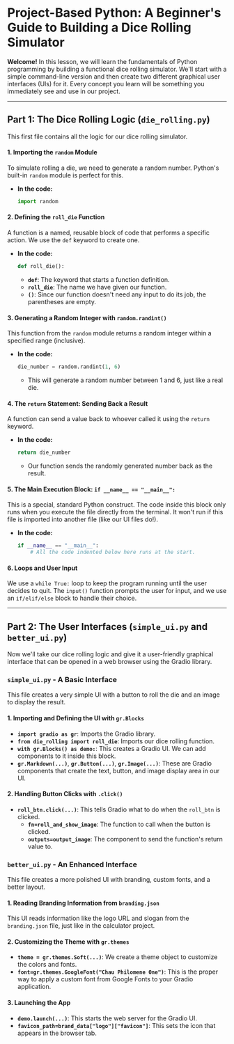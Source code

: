 # Project-Based Python: A Beginner's Guide to Building a Dice Rolling Simulator

**Welcome!** In this lesson, we will learn the fundamentals of Python programming by building a functional dice rolling simulator. We'll start with a simple command-line version and then create two different graphical user interfaces (UIs) for it. Every concept you learn will be something you immediately see and use in our project.

---

## Part 1: The Dice Rolling Logic (`die_rolling.py`)

This first file contains all the logic for our dice rolling simulator.

#### 1. Importing the `random` Module
To simulate rolling a die, we need to generate a random number. Python's built-in `random` module is perfect for this.

*   **In the code:**
    ```python
    import random
    ```

#### 2. Defining the `roll_die` Function
A function is a named, reusable block of code that performs a specific action. We use the `def` keyword to create one.

*   **In the code:**
    ```python
    def roll_die():
    ```
    *   **`def`**: The keyword that starts a function definition.
    *   **`roll_die`**: The name we have given our function.
    *   **`()`**: Since our function doesn't need any input to do its job, the parentheses are empty.

#### 3. Generating a Random Integer with `random.randint()`
This function from the `random` module returns a random integer within a specified range (inclusive).

*   **In the code:**
    ```python
    die_number = random.randint(1, 6)
    ```
    *   This will generate a random number between 1 and 6, just like a real die.

#### 4. The `return` Statement: Sending Back a Result
A function can send a value back to whoever called it using the `return` keyword.

*   **In the code:**
    ```python
    return die_number
    ```
    *   Our function sends the randomly generated number back as the result.

#### 5. The Main Execution Block: `if __name__ == "__main__":`
This is a special, standard Python construct. The code inside this block only runs when you execute the file directly from the terminal. It won't run if this file is imported into another file (like our UI files do!).

*   **In the code:**
    ```python
    if __name__ == "__main__":
        # All the code indented below here runs at the start.
    ```

#### 6. Loops and User Input
We use a `while True:` loop to keep the program running until the user decides to quit. The `input()` function prompts the user for input, and we use an `if/elif/else` block to handle their choice.

---

## Part 2: The User Interfaces (`simple_ui.py` and `better_ui.py`)

Now we'll take our dice rolling logic and give it a user-friendly graphical interface that can be opened in a web browser using the Gradio library.

### `simple_ui.py` - A Basic Interface

This file creates a very simple UI with a button to roll the die and an image to display the result.

#### 1. Importing and Defining the UI with `gr.Blocks`
*   **`import gradio as gr`**: Imports the Gradio library.
*   **`from die_rolling import roll_die`**: Imports our dice rolling function.
*   **`with gr.Blocks() as demo:`**: This creates a Gradio UI. We can add components to it inside this block.
*   **`gr.Markdown(...)`**, **`gr.Button(...)`**, **`gr.Image(...)`**: These are Gradio components that create the text, button, and image display area in our UI.

#### 2. Handling Button Clicks with `.click()`
*   **`roll_btn.click(...)`**: This tells Gradio what to do when the `roll_btn` is clicked.
    *   **`fn=roll_and_show_image`**: The function to call when the button is clicked.
    *   **`outputs=output_image`**: The component to send the function's return value to.

### `better_ui.py` - An Enhanced Interface

This file creates a more polished UI with branding, custom fonts, and a better layout.

#### 1. Reading Branding Information from `branding.json`
This UI reads information like the logo URL and slogan from the `branding.json` file, just like in the calculator project.

#### 2. Customizing the Theme with `gr.themes`
*   **`theme = gr.themes.Soft(...)`**: We create a theme object to customize the colors and fonts.
*   **`font=gr.themes.GoogleFont("Chau Philomene One")`**: This is the proper way to apply a custom font from Google Fonts to your Gradio application.

#### 3. Launching the App
*   **`demo.launch(...)`**: This starts the web server for the Gradio UI.
*   **`favicon_path=brand_data["logo"]["favicon"]`**: This sets the icon that appears in the browser tab.